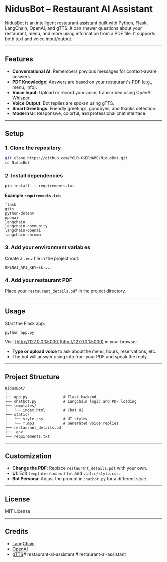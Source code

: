 # NidusBot – Restaurant AI Assistant

NidusBot is an intelligent restaurant assistant built with Python, Flask, LangChain, OpenAI, and gTTS. It can answer questions about your restaurant, menu, and more using information from a PDF file. It supports both text and voice input/output.

---

## Features

- **Conversational AI**: Remembers previous messages for context-aware answers.
- **PDF Knowledge**: Answers are based on your restaurant's PDF (e.g., menu, info).
- **Voice Input**: Upload or record your voice; transcribed using OpenAI Whisper.
- **Voice Output**: Bot replies are spoken using gTTS.
- **Smart Greetings**: Friendly greetings, goodbyes, and thanks detection.
- **Modern UI**: Responsive, colorful, and professional chat interface.

---

## Setup

### 1. Clone the repository

```sh
git clone https://github.com/YOUR-USERNAME/NidusBot.git
cd NidusBot
```

### 2. Install dependencies

```sh
pip install -r requirements.txt
```

**Example `requirements.txt`:**
```
flask
gtts
python-dotenv
openai
langchain
langchain-community
langchain-openai
langchain-chroma
```

### 3. Add your environment variables

Create a `.env` file in the project root:

```
OPENAI_API_KEY=sk-...
```

### 4. Add your restaurant PDF

Place your `restaurant_details.pdf` in the project directory.

---

## Usage

Start the Flask app:

```sh
python app.py
```

Visit [http://127.0.0.1:5000](http://127.0.0.1:5000) in your browser.

- **Type or upload voice** to ask about the menu, hours, reservations, etc.
- The bot will answer using info from your PDF and speak the reply.

---

## Project Structure

```
NidusBot/
│
├── app.py                # Flask backend
├── chatbot.py            # LangChain logic and PDF loading
├── templates/
│   └── index.html        # Chat UI
├── static/
│   └── style.css         # UI styles
│   └── *.mp3             # Generated voice replies
├── restaurant_details.pdf
├── .env
└── requirements.txt
```

---

## Customization

- **Change the PDF**: Replace `restaurant_details.pdf` with your own.
- **UI**: Edit `templates/index.html` and `static/style.css`.
- **Bot Persona**: Adjust the prompt in `chatbot.py` for a different style.

---

## License

MIT License

---

## Credits

- [LangChain](https://github.com/langchain-ai/langchain)
- [OpenAI](https://platform.openai.com/)
- [gTTS](https://pypi.org/project/gTTS/)#   r e s t a u r a n t - a i - a s s i s t a n t 
 
 #   r e s t a u r a n t - a i - a s s i s t a n t 
 
 
